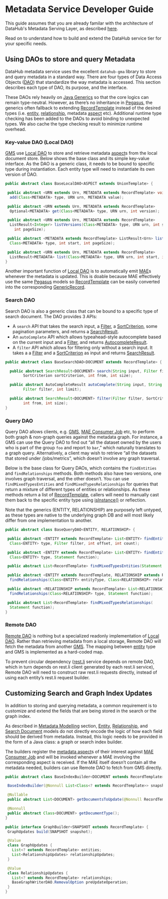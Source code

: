 # Metadata Service Developer Guide

This guide assumes that you are already familar with the architecture of DataHub's Metadata Serving Layer, as described [here](../architecture/metadata-serving.md). 

Read on to understand how to build and extend the DataHub service tier for your specific needs.


## Using DAOs to store and query Metadata

DataHub metadata service uses the excellent `datahub-gma` library to store and query metadata in a standard way. 
There are four types of Data Access Objects ([DAO]) that standardize the way metadata is accessed. 
This section describes each type of DAO, its purpose, and the interface. 

These DAOs rely heavily on [Java Generics](https://docs.oracle.com/javase/tutorial/extra/generics/index.html) so that the core logics can remain type-neutral. 
However, as there’s no inheritance in [Pegasus], the generics often fallback to extending [RecordTemplate] instead of the desired types (i.e. [entity], [relationship], metadata [aspect] etc). Additional runtime type checking has been added to the DAOs to avoid binding to unexpected types. We also cache the type checking result to minimize runtime overhead.

### Key-value DAO (Local DAO)

[GMS] use [Local DAO] to store and retrieve metadata [aspect]s from the local document store. 
Below shows the base class and its simple key-value interface. 
As the DAO is a generic class, it needs to be bound to specific type during instantiation. 
Each entity type will need to instantiate its own version of DAO.

```java
public abstract class BaseLocalDAO<ASPECT extends UnionTemplate> {

 public abstract <URN extends Urn, METADATA extends RecordTemplate> void 
  add(Class<METADATA> type, URN urn, METADATA value);

 public abstract <URN extends Urn, METADATA extends RecordTemplate> 
  Optional<METADATA> get(Class<METADATA> type, URN urn, int version);

 public abstract <URN extends Urn, METADATA extends RecordTemplate> 
  ListResult<Integer> listVersions(Class<METADATA> type, URN urn, int start, 
    int pageSize);

 public abstract <METADATA extends RecordTemplate> ListResult<Urn> listUrns( 
  Class<METADATA> type, int start, int pageSize);

 public abstract <URN extends Urn, METADATA extends RecordTemplate> 
  ListResult<METADATA> list(Class<METADATA> type, URN urn, int start, int pageSize);
}
```

Another important function of [Local DAO] is to automatically emit [MAE]s whenever the metadata is updated. 
This is doable because MAE effectively use the same [Pegasus] models so [RecordTemplate] can be easily converted into the corresponding [GenericRecord].

### Search DAO

Search DAO is also a generic class that can be bound to a specific type of search document. 
The DAO provides 3 APIs:
* A `search` API that takes the search input, a [Filter], a [SortCriterion], some pagination parameters, and returns a [SearchResult]. 
* An `autoComplete` API which allows typeahead-style autocomplete based on the current input and a [Filter], and returns [AutocompleteResult].
* A `filter` API which allows for filtering only without a search input. It takes a a [Filter] and a [SortCriterion] as input and returns [SearchResult].

```java
public abstract class BaseSearchDAO<DOCUMENT extends RecordTemplate> {

  public abstract SearchResult<DOCUMENT> search(String input, Filter filter, 
        SortCriterion sortCriterion, int from, int size);

  public abstract AutoCompleteResult autoComplete(String input, String field,
        Filter filter, int limit);

  public abstract SearchResult<DOCUMENT> filter(Filter filter, SortCriterion sortCriterion, 
        int from, int size);
}
```

### Query DAO

Query DAO allows clients, e.g. [GMS](../what/gms.md), [MAE Consumer Job](../architecture/metadata-serving.md#metadata-index-applier-mae-consumer-job) etc, to perform both graph & non-graph queries against the metadata graph. 
For instance, a GMS can use the Query DAO to find out “all the dataset owned by the users who is part of the group `foo` and report to `bar`,” which naturally translates to a graph query. 
Alternatively, a client may wish to retrieve “all the datasets that stored under /jobs/metrics”, which doesn’t involve any graph traversal.

Below is the base class for Query DAOs, which contains the `findEntities` and `findRelationships` methods. 
Both methods also have two versions, one involves graph traversal, and the other doesn’t. 
You can use `findMixedTypesEntities` and `findMixedTypesRelationships` for queries that return a mixture of different types of entities or relationships. 
As these methods return a list of [RecordTemplate], callers will need to manually cast them back to the specific entity type using [isInstance()](https://docs.oracle.com/javase/8/docs/api/java/lang/Class.html#isInstance-java.lang.Object-) or reflection.

Note that the generics (ENTITY, RELATIONSHIP) are purposely left untyped, as these types are native to the underlying graph DB and will most likely differ from one implementation to another.

```java
public abstract class BaseQueryDAO<ENTITY, RELATIONSHIP> {

 public abstract <ENTITY extends RecordTemplate> List<ENTITY> findEntities(
  Class<ENTITY> type, Filter filter, int offset, int count);

 public abstract <ENTITY extends RecordTemplate> List<ENTITY> findEntities(
  Class<ENTITY> type, Statement function);

 public abstract List<RecordTemplate> findMixedTypesEntities(Statement function);

 public abstract <ENTITY extends RecordTemplate, RELATIONSHIP extends RecordTemplate> List<RELATIONSHIP> 
  findRelationships(Class<ENTITY> entityType, Class<RELATIONSHIP> relationshipType, Filter filter, int offset, int count);

 public abstract <RELATIONSHIP extends RecordTemplate> List<RELATIONSHIP> 
  findRelationships(Class<RELATIONSHIP> type, Statement function);

 public abstract List<RecordTemplate> findMixedTypesRelationships(
  Statement function);
}
```

### Remote DAO

[Remote DAO] is nothing but a specialized readonly implementation of [Local DAO]. 
Rather than retrieving metadata from a local storage, Remote DAO will fetch the metadata from another [GMS]. 
The mapping between [entity] type and GMS is implemented as a hard-coded map.

To prevent circular dependency ([rest.li] service depends on remote DAO, which in turn depends on rest.li client generated by each rest.li service), 
Remote DAO will need to construct raw rest.li requests directly, instead of using each entity’s rest.li request builder.

## Customizing Search and Graph Index Updates

In addition to storing and querying metadata, a common requirement is to customize and extend the fields that are being stored in the search or the graph index. 

As described in [Metadata Modelling] section, [Entity], [Relationship], and [Search Document] models do not directly encode the logic of how each field should be derived from metadata. 
Instead, this logic needs to be provided in the form of a Java class: a graph or search index builder.

The builders register the [metadata aspect]s of their interest against [MAE Consumer Job](#mae-consumer-job) and will be invoked whenever a MAE involving the corresponding aspect is received. 
If the MAE itself doesn’t contain all the metadata needed, builders can use Remote DAO to fetch from GMS directly.

```java
public abstract class BaseIndexBuilder<DOCUMENT extends RecordTemplate> {

 BaseIndexBuilder(@Nonnull List<Class<? extends RecordTemplate>> snapshotsInterested);

 @Nullable
 public abstract List<DOCUMENT> getDocumentsToUpdate(@Nonnull RecordTemplate snapshot);

 @Nonnull
 public abstract Class<DOCUMENT> getDocumentType();
}
```

```java
public interface GraphBuilder<SNAPSHOT extends RecordTemplate> {
 GraphUpdates build(SNAPSHOT snapshot);

 @Value
 class GraphUpdates {
   List<? extends RecordTemplate> entities;
   List<RelationshipUpdates> relationshipUpdates;
 }

 @Value
 class RelationshipUpdates {
   List<? extends RecordTemplate> relationships;
   BaseGraphWriterDAO.RemovalOption preUpdateOperation;
 }
}
```



[AutocompleteResult]: ../../metadata-dao/src/main/pegasus/com/linkedin/metadata/query/AutoCompleteResult.pdl
[Filter]: ../../metadata-dao/src/main/pegasus/com/linkedin/metadata/query/Filter.pdl
[SortCriterion]: ../../metadata-dao/src/main/pegasus/com/linkedin/metadata/query/SortCriterion.pdl
[SearchResult]: ../../metadata-dao/src/main/java/com/linkedin/metadata/dao/SearchResult.java
[RecordTemplate]: https://github.com/linkedin/rest.li/blob/master/data/src/main/java/com/linkedin/data/template/RecordTemplate.java
[GenericRecord]: https://github.com/apache/avro/blob/master/lang/java/avro/src/main/java/org/apache/avro/generic/GenericRecord.java
[DAO]: https://en.wikipedia.org/wiki/Data_access_object
[Pegasus]: https://linkedin.github.io/rest.li/DATA-Data-Schema-and-Templates
[relationship]: ../what/relationship.md
[entity]: ../what/entity.md
[aspect]: ../what/aspect.md
[GMS]: ../what/gms.md
[Local DAO]: ../../metadata-dao/src/main/java/com/linkedin/metadata/dao/BaseLocalDAO.java
[Remote DAO]: ../../metadata-dao/src/main/java/com/linkedin/metadata/dao/BaseRemoteDAO.java
[MAE]: ../what/mxe.md#metadata-audit-event-mae
[rest.li]: https://rest.li


[Metadata Change Event (MCE)]: ../what/mxe.md#metadata-change-event-mce
[Metadata Audit Event (MAE)]: ../what/mxe.md#metadata-audit-event-mae
[MAE]: ../what/mxe.md#metadata-audit-event-mae
[equivalent Pegasus format]: https://linkedin.github.io/rest.li/how_data_is_represented_in_memory#the-data-template-layer
[graph]: ../what/graph.md
[search index]: ../what/search-index.md
[mce-consumer-job]: ../../metadata-jobs/mce-consumer-job
[mae-consumer-job]: ../../metadata-jobs/mae-consumer-job
[Remote DAO]: ../architecture/metadata-serving.md#remote-dao
[URN]: ../what/urn.md
[Metadata Modelling]: metadata-modelling.md
[Entity]: ../what/entity.md
[Relationship]: ../what/relationship.md
[Search Document]: ../what/search-document.md
[metadata aspect]: ../what/aspect.md
[Python emitters]: https://datahubproject.io/docs/metadata-ingestion/#using-as-a-library
